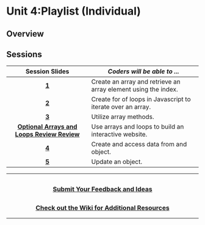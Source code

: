 # Unit 4:Playlist (Individual)

## Overview

## Sessions

|                                                                           Session Slides                                                                           | _Coders will be able to ..._                                   |
| :----------------------------------------------------------------------------------------------------------------------------------------------------------------: | -------------------------------------------------------------- |
|                                                                             [**1**]()                                                                              | Create an array and retrieve an array element using the index. |
|                                                                             [**2**]()                                                                              | Create for of loops in Javascript to iterate over an array.    |
|                                                                             [**3**]()                                                                              | Utilize array methods.                                         |                                                                   
| [**Optional Arrays and Loops Review Review**](https://docs.google.com/presentation/d/1URnbmtHOuxLpXu6l14zseNLcJQM3nkT0PtQEIl-9OT0/edit#slide=id.g89b2d7bd6b_0_257) | Use arrays and loops to build an interactive website.          |
[**4**]()                                                                              | Create and access data from and object.                        |
|                                                                             [**5**]()                                                                              | Update an object.                                              |

---

## <h3 align="center"><a href="https://forms.gle/vyAD1HFwXHZMRXrr9">Submit Your Feedback and Ideas</a></h3>

## <h3 align="center"><a href="https://github.com/itscodenation/curriculum-20-21/wiki">Check out the Wiki for Additional Resources</a></h3>

---
